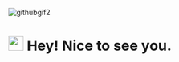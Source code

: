 ![githubgif2](https://user-images.githubusercontent.com/92071558/206124883-98891928-ebbe-4ed3-b9f3-d744e9af7db2.gif)

<h1><img src="https://emojis.slackmojis.com/emojis/images/1531849430/4246/blob-sunglasses.gif?1531849430" width="30"/> Hey! Nice to see you.</h1>
